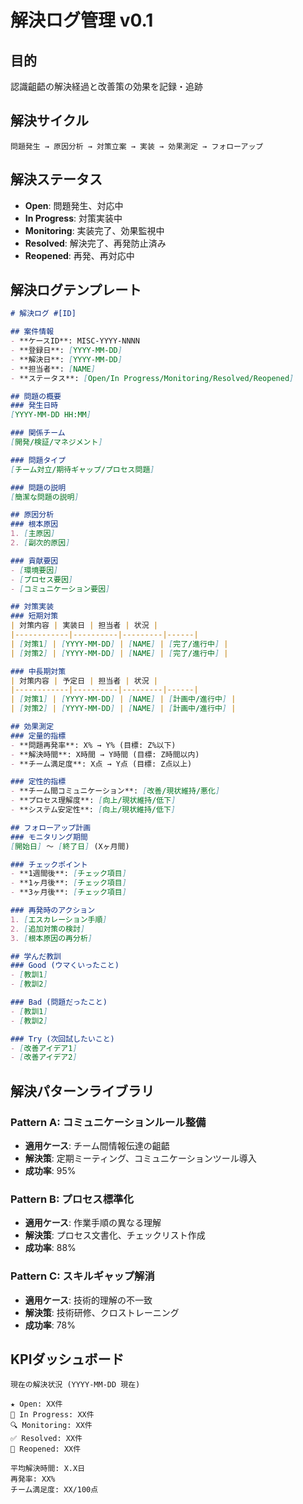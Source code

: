 # 解決ログ管理 v0.1

## 目的
認識齟齬の解決経過と改善策の効果を記録・追跡

## 解決サイクル
```
問題発生 → 原因分析 → 対策立案 → 実装 → 効果測定 → フォローアップ
```

## 解決ステータス
- **Open**: 問題発生、対応中
- **In Progress**: 対策実装中
- **Monitoring**: 実装完了、効果監視中
- **Resolved**: 解決完了、再発防止済み
- **Reopened**: 再発、再対応中

## 解決ログテンプレート
```markdown
# 解決ログ #[ID]

## 案件情報
- **ケースID**: MISC-YYYY-NNNN
- **登録日**: [YYYY-MM-DD]
- **解決日**: [YYYY-MM-DD]
- **担当者**: [NAME]
- **ステータス**: [Open/In Progress/Monitoring/Resolved/Reopened]

## 問題の概要
### 発生日時
[YYYY-MM-DD HH:MM]

### 関係チーム
[開発/検証/マネジメント]

### 問題タイプ
[チーム対立/期待ギャップ/プロセス問題]

### 問題の説明
[簡潔な問題の説明]

## 原因分析
### 根本原因
1. [主原因]
2. [副次的原因]

### 貢献要因
- [環境要因]
- [プロセス要因]
- [コミュニケーション要因]

## 対策実装
### 短期対策
| 対策内容 | 実装日 | 担当者 | 状況 |
|------------|----------|---------|------|
| [対策1] | [YYYY-MM-DD] | [NAME] | [完了/進行中] |
| [対策2] | [YYYY-MM-DD] | [NAME] | [完了/進行中] |

### 中長期対策
| 対策内容 | 予定日 | 担当者 | 状況 |
|------------|----------|---------|------|
| [対策1] | [YYYY-MM-DD] | [NAME] | [計画中/進行中] |
| [対策2] | [YYYY-MM-DD] | [NAME] | [計画中/進行中] |

## 効果測定
### 定量的指標
- **問題再発率**: X% → Y% (目標: Z%以下)
- **解決時間**: X時間 → Y時間 (目標: Z時間以内)
- **チーム満足度**: X点 → Y点 (目標: Z点以上)

### 定性的指標
- **チーム間コミュニケーション**: [改善/現状維持/悪化]
- **プロセス理解度**: [向上/現状維持/低下]
- **システム安定性**: [向上/現状維持/低下]

## フォローアップ計画
### モニタリング期間
[開始日] ～ [終了日] (Xヶ月間)

### チェックポイント
- **1週間後**: [チェック項目]
- **1ヶ月後**: [チェック項目]
- **3ヶ月後**: [チェック項目]

### 再発時のアクション
1. [エスカレーション手順]
2. [追加対策の検討]
3. [根本原因の再分析]

## 学んだ教訓
### Good (ウマくいったこと)
- [教訓1]
- [教訓2]

### Bad (問題だったこと)
- [教訓1]
- [教訓2]

### Try (次回試したいこと)
- [改善アイデア1]
- [改善アイデア2]
```

## 解決パターンライブラリ
### Pattern A: コミュニケーションルール整備
- **適用ケース**: チーム間情報伝達の齟齬
- **解決策**: 定期ミーティング、コミュニケーションツール導入
- **成功率**: 95%

### Pattern B: プロセス標準化
- **適用ケース**: 作業手順の異なる理解
- **解決策**: プロセス文書化、チェックリスト作成
- **成功率**: 88%

### Pattern C: スキルギャップ解消
- **適用ケース**: 技術的理解の不一致
- **解決策**: 技術研修、クロストレーニング
- **成功率**: 78%

## KPIダッシュボード
```
現在の解決状況 (YYYY-MM-DD 現在)

★ Open: XX件
🔄 In Progress: XX件  
🔍 Monitoring: XX件
✅ Resolved: XX件
🔄 Reopened: XX件

平均解決時間: X.X日
再発率: XX%
チーム満足度: XX/100点
```